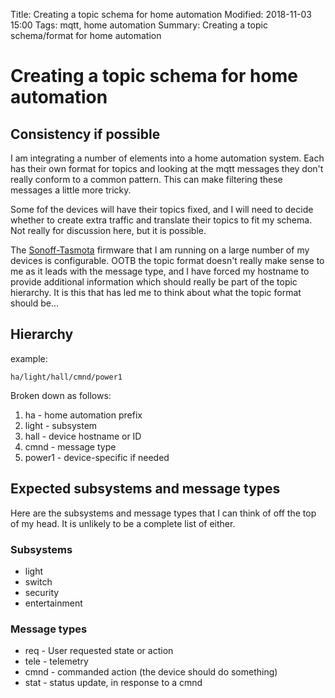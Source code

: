 Title: Creating a topic schema for home automation
Modified: 2018-11-03 15:00
Tags: mqtt, home automation
Summary: Creating a topic schema/format for home automation

# Creating a topic schema for home automation

## Consistency if possible

I am integrating a number of elements into a home automation system.  Each has their own format for topics and looking at the mqtt messages they don't really conform to a common pattern.  This can make filtering these messages a little more tricky.

Some fof the devices will have their topics fixed, and I will need to decide whether to create extra traffic and translate their topics to fit my schema.  Not really for discussion here, but it is possible.

The [Sonoff-Tasmota](https://github.com/arendst/Sonoff-Tasmota) firmware that I am running on a large number of my devices is configurable.  OOTB the topic format doesn't really make sense to me as it leads with the message type, and I have forced my hostname to provide additional information which should really be part of the topic hierarchy.  It is this that has led me to think about what the topic format should be...

## Hierarchy

example:

`ha/light/hall/cmnd/power1`

Broken down as follows:

1. ha - home automation prefix
2. light - subsystem
3. hall - device hostname or ID
4. cmnd - message type
5. power1 - device-specific if needed

## Expected subsystems and message types

Here are the subsystems and message types that I can think of off the top of my head.  It is unlikely to be a complete list of either.

### Subsystems

* light
* switch
* security
* entertainment

### Message types

* req - User requested state or action
* tele - telemetry
* cmnd - commanded action (the device should do something)
* stat - status update, in response to a cmnd